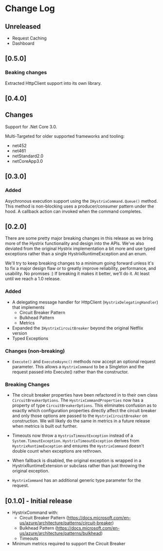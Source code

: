# Change Log

## Unreleased

- Request Caching
- Dashboard

## [0.5.0]

### Beaking changes

Extracted HttpClient support into its own library.

## [0.4.0]

## Changes

Support for .Net Core 3.0.

Multi-Targeted for older supported frameworks and tooling:

- net452
- net461
- netStandard2.0
- netCoreApp3.0

## [0.3.0]

### Added

Asychronous execution support using the `IHystrixCommand.Queue()` method. This method is non-blocking uses a producer/consumer pattern
under the hood. A callback action can invoked when the command completes.

## [0.2.0]

There are some pretty major breaking changes in this release as we bring more of the Hystrix functionality and design
into the APIs. We've also deviated from the original Hystrix implementation a bit more and use typed exceptions rather
than a single HystrixRuntimeException and an enum.

We'll try to keep breaking changes to a minimum going forward unless it's to fix a major design flaw or to greatly improve
reliability, performance, and usability. No promises :)  If breaking it makes it better, we'll do it. At least until 
we reach a 1.0 release.

### Added

- A delegating message handler for HttpClient (`HystrixDelegatingHandler`) that implements
  - Circuit Breaker Pattern
  - Bulkhead Pattern
  - Metrics
- Expanded the `IHystrixCircuitBreaker` beyond the original Netflix version
- Typed Exceptions

### Changes (non-breaking)

- `Execute()` and `ExecuteAsync()` methods now accept an optional request parameter. This allows a `HystrixCommand` to
be a Singleton and the request passed into Execute() rather than the constructor.

### Breaking Changes

- The circuit breaker properties have been refactored in to their own class `CircuitBreakerOptions`. The 
`HystrixCommandProperties` now has a property of type `CircuitBreakerOptions`. This eliminates confusion as to 
exactly which configuration properties directly affect the circuit breaker and only those options are passed to 
the `HystrixCircuitBreaker` on construction.  We will likely do the same in metrics in a future release when metrics 
is built out further.

- Timeouts now throw a `HystrixTimeoutException` instead of a `System.TimoutException`. `HystrixTimeoutException` 
derives from `HystrixRuntimeException` and ensures the `HystrixCommand` doesn't double count when exceptions are rethrown.

- When fallback is disabled, the original exception is wrapped in a HystrixRuntimeExtension or subclass rather than just
throwing the original exception.

- `HystrixCommand` has an additional generic type parameter for the request.

## [0.1.0] - Initial release

- HystrixCommand with:
  - Circuit Breaker Pattern (https://docs.microsoft.com/en-us/azure/architecture/patterns/circuit-breaker)
  - Bulkhead Pattern (https://docs.microsoft.com/en-us/azure/architecture/patterns/bulkhead)
  - Timeouts
- Minimum metrics required to support the Circuit Breaker
